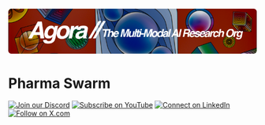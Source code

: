 [![Multi-Modality](agorabanner.png)](https://discord.com/servers/agora-999382051935506503)

# Pharma Swarm

[![Join our Discord](https://img.shields.io/badge/Discord-Join%20our%20server-5865F2?style=for-the-badge&logo=discord&logoColor=white)](https://discord.gg/agora-999382051935506503) [![Subscribe on YouTube](https://img.shields.io/badge/YouTube-Subscribe-red?style=for-the-badge&logo=youtube&logoColor=white)](https://www.youtube.com/@kyegomez3242) [![Connect on LinkedIn](https://img.shields.io/badge/LinkedIn-Connect-blue?style=for-the-badge&logo=linkedin&logoColor=white)](https://www.linkedin.com/in/kye-g-38759a207/) [![Follow on X.com](https://img.shields.io/badge/X.com-Follow-1DA1F2?style=for-the-badge&logo=x&logoColor=white)](https://x.com/kyegomezb)
